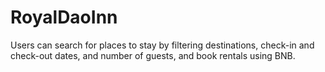 # RoyalDaoInn

Users can search for places to stay by filtering destinations, check-in and check-out dates, and number of guests, and book rentals using BNB.